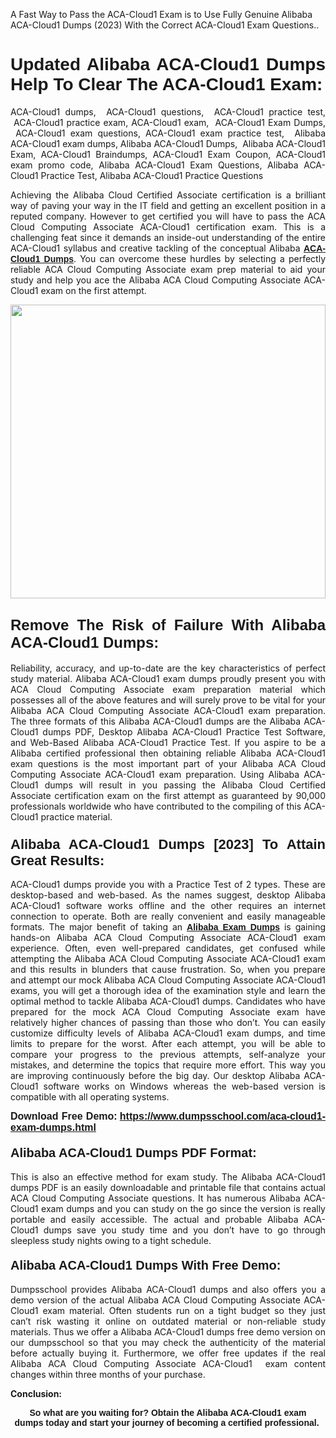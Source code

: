 <p>A Fast Way to Pass the ACA-Cloud1 Exam is to Use Fully Genuine Alibaba ACA-Cloud1 Dumps (2023) With the Correct ACA-Cloud1 Exam Questions..</p>

<h1 style="text-align: justify;"><strong><span style="font-family:Verdana,Geneva,sans-serif;">Updated Alibaba ACA-Cloud1 Dumps Help To Clear The ACA-Cloud1 Exam:</span></strong></h1>

<p style="text-align: justify;">ACA-Cloud1 dumps,  ACA-Cloud1 questions,  ACA-Cloud1 practice test,  ACA-Cloud1 practice exam, ACA-Cloud1 exam,  ACA-Cloud1 Exam Dumps,  ACA-Cloud1 exam questions, ACA-Cloud1 exam practice test,  Alibaba ACA-Cloud1 exam dumps, Alibaba ACA-Cloud1 Dumps,  Alibaba ACA-Cloud1 Exam, ACA-Cloud1 Braindumps, ACA-Cloud1 Exam Coupon, ACA-Cloud1 exam promo code, Alibaba ACA-Cloud1 Exam Questions, Alibaba ACA-Cloud1 Practice Test, Alibaba ACA-Cloud1 Practice Questions</p>

<p style="text-align: justify;">Achieving the Alibaba Cloud Certified Associate certification is a brilliant way of paving your way in the IT field and getting an excellent position in a reputed company. However to get certified you will have to pass the ACA Cloud Computing Associate ACA-Cloud1 certification exam. This is a challenging feat since it demands an inside-out understanding of the entire ACA-Cloud1 syllabus and creative tackling of the conceptual Alibaba <a href="https://www.dumpsschool.com/aca-cloud1-exam-dumps.html"><span style="font-family:Verdana,Geneva,sans-serif;"><strong>ACA-Cloud1 Dumps</strong></span></a>. You can overcome these hurdles by selecting a perfectly reliable ACA Cloud Computing Associate exam prep material to aid your study and help you ace the Alibaba ACA Cloud Computing Associate ACA-Cloud1 exam on the first attempt.</p>

<p style="text-align: justify;"><a href="https://www.dumpsschool.com/aca-cloud1-exam-dumps.html"><img alt="" src="https://lh3.googleusercontent.com/pw/AL9nZEXTnx-h3VAwmQ42NpyJBmUK-fANKF8vsH2hymHVf8ycIwJ47iI4Qn_pkCv8nx_DV5UvAc8WAssduHJKtvkHIPf8d8IQFAZC6offZ_lfhXQ5UUBSi1Ff8m31hLznjs03QyiSesC6U3Rcr4jLl4JRY5US=w904-h513-no" style="width: 100%; height: 470px;" /></a></p>

<h2 style="text-align: justify;"><span style="font-size:24px;"><span style="font-family:Verdana,Geneva,sans-serif;"><strong>Remove The Risk of Failure With Alibaba ACA-Cloud1 Dumps:</strong></span></span></h2>

<p style="text-align: justify;">Reliability, accuracy, and up-to-date are the key characteristics of perfect study material. Alibaba ACA-Cloud1 exam dumps proudly present you with ACA Cloud Computing Associate exam preparation material which possesses all of the above features and will surely prove to be vital for your Alibaba ACA Cloud Computing Associate ACA-Cloud1 exam preparation. The three formats of this Alibaba ACA-Cloud1 dumps are the Alibaba ACA-Cloud1 dumps PDF, Desktop Alibaba ACA-Cloud1 Practice Test Software, and Web-Based Alibaba ACA-Cloud1 Practice Test. If you aspire to be a Alibaba certified professional then obtaining reliable Alibaba ACA-Cloud1 exam questions is the most important part of your Alibaba ACA Cloud Computing Associate ACA-Cloud1 exam preparation. Using Alibaba ACA-Cloud1 dumps will result in you passing the Alibaba Cloud Certified Associate certification exam on the first attempt as guaranteed by 90,000 professionals worldwide who have contributed to the compiling of this ACA-Cloud1 practice material.</p>

<h3 style="text-align: justify;"><span style="font-family:Verdana,Geneva,sans-serif;"><strong><span style="font-size:22px;">Alibaba ACA-Cloud1 Dumps [2023] To Attain Great Results:</span></strong></span></h3>

<p style="text-align: justify;">ACA-Cloud1 dumps provide you with a Practice Test of 2 types. These are desktop-based and web-based. As the names suggest, desktop Alibaba ACA-Cloud1 software works offline and the other requires an internet connection to operate. Both are really convenient and easily manageable formats. The major benefit of taking an <a href="https://www.dumpsschool.com/alibaba-braindumps.html"><span style="font-family:Verdana,Geneva,sans-serif;"><strong>Alibaba Exam Dumps</strong></span></a> is gaining hands-on Alibaba ACA Cloud Computing Associate ACA-Cloud1 exam experience. Often, even well-prepared candidates, get confused while attempting the Alibaba ACA Cloud Computing Associate ACA-Cloud1 exam and this results in blunders that cause frustration. So, when you prepare and attempt our mock Alibaba ACA Cloud Computing Associate ACA-Cloud1 exams, you will get a thorough idea of the examination style and learn the optimal method to tackle Alibaba ACA-Cloud1 dumps. Candidates who have prepared for the mock ACA Cloud Computing Associate exam have relatively higher chances of passing than those who don’t. You can easily customize difficulty levels of Alibaba ACA-Cloud1 exam dumps, and time limits to prepare for the worst. After each attempt, you will be able to compare your progress to the previous attempts, self-analyze your mistakes, and determine the topics that require more effort. This way you are improving continuously before the big day. Our desktop Alibaba ACA-Cloud1 software works on Windows whereas the web-based version is compatible with all operating systems.</p>

<p style="text-align: justify;"><strong><span style="font-family:Verdana,Geneva,sans-serif;"><span style="font-size:16px;">Download Free Demo:</span></span> <span style="font-family:Verdana,Geneva,sans-serif;"><span style="font-size:16px;"><a href="https://www.dumpsschool.com/aca-cloud1-exam-dumps.html">https://www.dumpsschool.com/aca-cloud1-exam-dumps.html</a></span></span></strong></p>

<h4 style="text-align: justify;"><strong><span style="font-size:20px;"><span style="font-family:Verdana,Geneva,sans-serif;">Alibaba ACA-Cloud1 Dumps PDF Format:</span></span></strong></h4>

<p style="text-align: justify;">This is also an effective method for exam study. The Alibaba ACA-Cloud1 dumps PDF is an easily downloadable and printable file that contains actual ACA Cloud Computing Associate questions. It has numerous Alibaba ACA-Cloud1 exam dumps and you can study on the go since the version is really portable and easily accessible. The actual and probable Alibaba ACA-Cloud1 dumps save you study time and you don’t have to go through sleepless study nights owing to a tight schedule.</p>

<h4 style="text-align: justify;"><span style="font-size:20px;"><strong><span style="font-family:Verdana,Geneva,sans-serif;">Alibaba ACA-Cloud1 Dumps With Free Demo:</span></strong></span></h4>

<p style="text-align: justify;">Dumpsschool provides Alibaba ACA-Cloud1 dumps and also offers you a demo version of the actual Alibaba ACA Cloud Computing Associate ACA-Cloud1 exam material. Often students run on a tight budget so they just can’t risk wasting it online on outdated material or non-reliable study materials. Thus we offer a Alibaba ACA-Cloud1 dumps free demo version on our dumpsschool so that you may check the authenticity of the material before actually buying it. Furthermore, we offer free updates if the real Alibaba ACA Cloud Computing Associate ACA-Cloud1  exam content changes within three months of your purchase.</p>

<p style="text-align: justify;"><strong>Conclusion:</strong></p>

<p style="text-align: center;"><span style="font-family:Verdana,Geneva,sans-serif;"><strong>So what are you waiting for? Obtain the Alibaba ACA-Cloud1 exam dumps today and start your journey of becoming a certified professional.</strong> </span></p>
